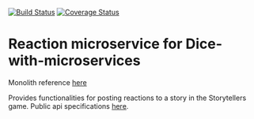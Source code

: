 [![Build Status](https://travis-ci.org/laurab1/Storytellers-Reactions.svg?branch=master)](https://travis-ci.org/laurab1/Storytellers-Reactions)
[![Coverage Status](https://coveralls.io/repos/github/laurab1/Storytellers-Reactions/badge.svg?branch=master)](https://coveralls.io/github/laurab1/Storytellers-Reactions?branch=master)

# Reaction microservice for Dice-with-microservices

Monolith reference [here](https://github.com/laurab1/Dice-with-microservices)

Provides functionalities for posting reactions to a story in the Storytellers game.
Public api specifications [here](https://github.com/laurab1/Storytellers-Reactions/blob/master/reactions_specs.yml).
